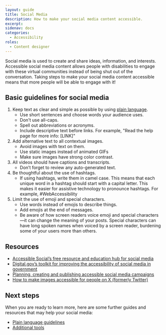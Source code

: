 ```yaml
---
layout: guide
title: Social Media
description: How to make your social media content accessible.
excerpt:
sidenav: docs
categories:
  - Accessibility
roles:
  - Content designer
---
```


Social media is used to create and share ideas, information, and interests. Accessible social media content allows people with disabilities to engage with these virtual communities instead of being shut out of the conversation. Taking steps to make your social media content accessible means that more people will be able to engage with it!

## Basic guidelines for social media

1. Keep text as clear and simple as possible by using [plain language](https://accessibility.civicactions.com/guide/plain-language). 
     - Use short sentences and choose words your audience uses. 
     - Don't use all-caps. 
     - Spell out abbreviations or acronyms. 
     - Include descriptive text before links. For example, "Read the help page for more info: [LINK]"
2. Add alternative text to all contextual images.  
     - Avoid images with text on them.
     - Use static images instead of animated GIFs
     - Make sure images have strong color contrast.
3. All videos should have captions and transcripts. 
     - Don’t forget to review any auto-generated text.
4. Be thoughtful about the use of hashtags.
     - If using hashtags, write them in camel case. This means that each unique word in a hashtag should start with a capital letter. This makes it easier for assistive technology to pronounce hashtags. For example, #WebAccessibility
5. Limit the use of emoji and special characters.
     - Use words instead of emojis to describe things.
     - Add emojis at the end of messages.
     - Be aware of how screen readers voice emoji and special characters—it can change the meaning of your posts. Special characters can have long spoken names when voiced by a screen reader, burdening some of your users more than others.

## Resources

- [Accessible Social’s free resource and education hub for social media](https://www.accessible-social.com/)
- [Digital.gov’s toolkit for improving the accessibility of social media in government](https://digital.gov/resources/improving-the-accessibility-of-social-media-in-government/)
- [Planning, creating and publishing accessible social media campaigns](https://gcs.civilservice.gov.uk/guidance/digital-communication/planning-creating-and-publishing-accessible-social-media-campaigns/)
- [How to make images accessible for people on X (formerly Twitter)](https://help.x.com/en/using-x/picture-descriptions)

## Next steps

When you are ready to learn more, here are some further guides and resources that may help your social media:

- [Plain language guidelines](https://accessibility.civicactions.com/guide/plain-language)
- [Additional tools](https://accessibility.civicactions.com/guide/tools)
